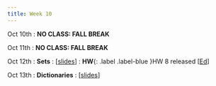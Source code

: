 ```yaml
---
title: Week 10
---
```


Oct 10th
: **NO CLASS: FALL BREAK**

Oct 11th
: **NO CLASS: FALL BREAK**

Oct 12th
: **Sets**
  : [[slides](https://docs.google.com/presentation/d/1OE3RFWkqeJBMFApZTtTLSAJC5vRldxjF/edit?usp=sharing&ouid=114310739312164916072&rtpof=true&sd=true)]
: **HW**{: .label .label-blue }HW 8 released [[Ed](https://edstem.org/us/courses/24414/lessons/46029/slides/263350)]

Oct 13th
: **Dictionaries**
  : [[slides](https://docs.google.com/presentation/d/1g5cwQk0d9pq8B0BFOuxW54Il2A4OZdpc/edit?usp=sharing&ouid=114310739312164916072&rtpof=true&sd=true)]
